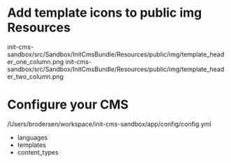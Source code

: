 Add template icons to public img Resources 
==========================================
init-cms-sandbox/src/Sandbox/InitCmsBundle/Resources/public/img/template_header_one_column.png
init-cms-sandbox/src/Sandbox/InitCmsBundle/Resources/public/img/template_header_two_column.png

Configure your CMS
========================
/Users/brodersen/workspace/init-cms-sandbox/app/config/config.yml
- languages
- templates
- content_types
